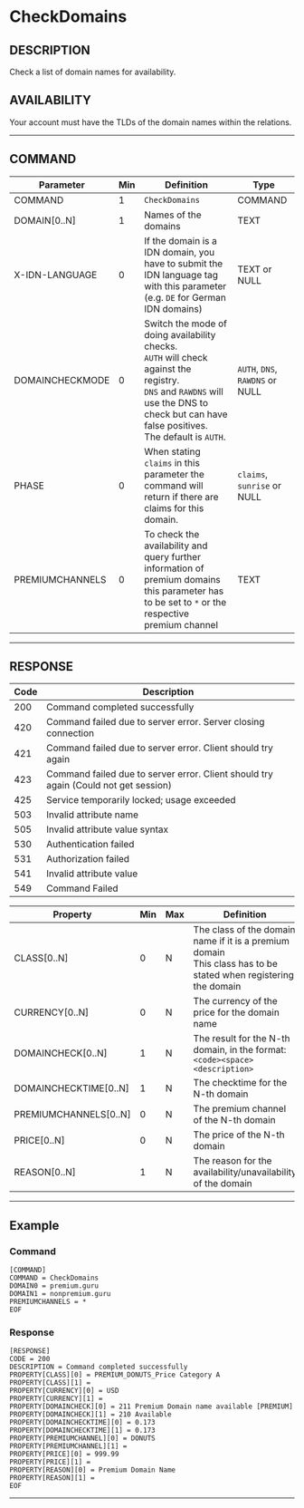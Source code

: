 # CheckDomains

## DESCRIPTION
Check a list of domain names for availability.

## AVAILABILITY
Your account must have the TLDs of the domain names within the relations.

----
## COMMAND

Parameter | Min | Definition | Type
---- | ---- | ---- | ----
COMMAND | 1 | `CheckDomains` | COMMAND
DOMAIN[0..N] | 1 | Names of the domains | TEXT
X-IDN-LANGUAGE | 0 | If the domain is a IDN domain, you have to submit the IDN language tag with this parameter (e.g. `DE` for German IDN domains) | TEXT or NULL
DOMAINCHECKMODE | 0 | Switch the mode of doing availability checks. <br>`AUTH` will check against the registry. <br> `DNS` and `RAWDNS` will use the DNS to check but can have false positives.<br> The default is `AUTH`. | `AUTH`, `DNS`, `RAWDNS` or NULL
PHASE | 0 | When stating `claims` in this parameter the command will return if there are claims for this domain. | `claims`, `sunrise` or NULL
PREMIUMCHANNELS | 0 | To check the availability and query further information of premium domains this parameter has to be set to `*` or the respective premium channel | TEXT


----
## RESPONSE

Code | Description
---- | ----
200 | Command completed successfully
420 | Command failed due to server error. Server closing connection
421 | Command failed due to server error. Client should try again
423 | Command failed due to server error. Client should try again (Could not get session)
425	| Service temporarily locked; usage exceeded
503 | Invalid attribute name
505 | Invalid attribute value syntax
530 | Authentication failed
531	| Authorization failed
541	| Invalid attribute value
549 | Command Failed

Property | Min | Max | Definition | Type
---- | ---- | ---- | ---- | ----
CLASS[0..N] | 0 | N | The class of the domain name if it is a premium domain<br>This class has to be stated when registering the domain | TEXT
CURRENCY[0..N] | 0 | N | The currency of the price for the domain name | TEXT
DOMAINCHECK[0..N] | 1 | N | The result for the N-th domain, in the format:<br>`<code><space><description>` | TEXT
DOMAINCHECKTIME[0..N] | 1 | N | The checktime for the N-th domain | TEXT
PREMIUMCHANNELS[0..N] | 0 | N | The premium channel of the N-th domain | TEXT
PRICE[0..N] | 0 | N | The price of the N-th domain | TEXT
REASON[0..N] | 1 | N | The reason for the availability/unavailability of the domain | TEXT

----
## Example

### Command

```
[COMMAND]
COMMAND = CheckDomains
DOMAIN0 = premium.guru
DOMAIN1 = nonpremium.guru
PREMIUMCHANNELS = *
EOF

```
### Response

```
[RESPONSE]
CODE = 200
DESCRIPTION = Command completed successfully
PROPERTY[CLASS][0] = PREMIUM_DONUTS_Price Category A
PROPERTY[CLASS][1] =
PROPERTY[CURRENCY][0] = USD
PROPERTY[CURRENCY][1] =
PROPERTY[DOMAINCHECK][0] = 211 Premium Domain name available [PREMIUM]
PROPERTY[DOMAINCHECK][1] = 210 Available
PROPERTY[DOMAINCHECKTIME][0] = 0.173
PROPERTY[DOMAINCHECKTIME][1] = 0.173
PROPERTY[PREMIUMCHANNEL][0] = DONUTS
PROPERTY[PREMIUMCHANNEL][1] =
PROPERTY[PRICE][0] = 999.99
PROPERTY[PRICE][1] =
PROPERTY[REASON][0] = Premium Domain Name
PROPERTY[REASON][1] =
EOF
```

----
